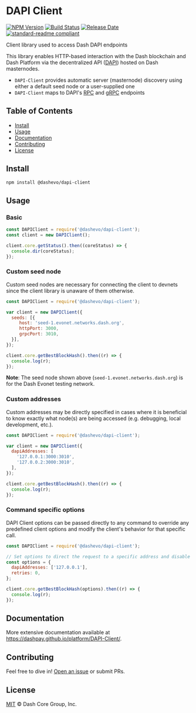# DAPI Client

[![NPM Version](https://img.shields.io/npm/v/@dashevo/dapi-client)](https://www.npmjs.com/package/@dashevo/dapi-client)
[![Build Status](https://github.com/dashevo/platform/actions/workflows/release.yml/badge.svg)](https://github.com/dashevo/platform/actions/workflows/release.yml)
[![Release Date](https://img.shields.io/github/release-date/dashevo/platform)](https://github.com/dashevo/platform/releases/latest)
[![standard-readme compliant](https://img.shields.io/badge/readme%20style-standard-brightgreen)](https://github.com/RichardLitt/standard-readme)

Client library used to access Dash DAPI endpoints

This library enables HTTP-based interaction with the Dash blockchain and Dash
Platform via the decentralized API ([DAPI](https://github.com/dashevo/dapi))
hosted on Dash masternodes.

 - `DAPI-Client` provides automatic server (masternode) discovery using either a default seed node or a user-supplied one
 - `DAPI-Client` maps to DAPI's [RPC](https://github.com/dashevo/platform/tree/master/packages/dapi/lib/rpcServer/commands) and [gRPC](https://github.com/dashevo/platform/tree/master/packages/dapi/lib/grpcServer/handlers) endpoints

## Table of Contents
- [Install](#install)
- [Usage](#usage)
- [Documentation](#documentation)
- [Contributing](#contributing)
- [License](#license)

## Install

```sh
npm install @dashevo/dapi-client
```

## Usage

### Basic

```javascript
const DAPIClient = require('@dashevo/dapi-client');
const client = new DAPIClient();

client.core.getStatus().then((coreStatus) => {
  console.dir(coreStatus);
});
```

### Custom seed node

Custom seed nodes are necessary for connecting the client to devnets since the client library is unaware of them otherwise.

```javascript
const DAPIClient = require('@dashevo/dapi-client');

var client = new DAPIClient({
  seeds: [{
     host: 'seed-1.evonet.networks.dash.org',
     httpPort: 3000,
     grpcPort: 3010,
  }],
});

client.core.getBestBlockHash().then((r) => {
  console.log(r);
});
```

**Note**: The seed node shown above (`seed-1.evonet.networks.dash.org`) is for the Dash Evonet testing network.

### Custom addresses

Custom addresses may be directly specified in cases where it is beneficial to know exactly what node(s) are being accessed (e.g. debugging, local development, etc.).

```javascript
const DAPIClient = require('@dashevo/dapi-client');

var client = new DAPIClient({
  dapiAddresses: [
    '127.0.0.1:3000:3010',
    '127.0.0.2:3000:3010',
  ],
});

client.core.getBestBlockHash().then((r) => {
  console.log(r);
});
```

### Command specific options

DAPI Client options can be passed directly to any command to override any predefined client options and modify the client's behavior for that specific call.

```javascript
const DAPIClient = require('@dashevo/dapi-client');

// Set options to direct the request to a specific address and disable retries
const options = {
  dapiAddresses: ['127.0.0.1'],
  retries: 0,
};

client.core.getBestBlockHash(options).then((r) => {
  console.log(r);
});
```

## Documentation

More extensive documentation available at https://dashpay.github.io/platform/DAPI-Client/.


## Contributing

Feel free to dive in! [Open an issue](https://github.com/dashevo/platform/issues/new/choose) or submit PRs.

## License

[MIT](LICENSE) &copy; Dash Core Group, Inc.
